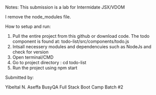Notes:
This submission is a lab for Intermidate JSX/VDOM


I remove the node_modules file. 

How to setup and run:
1. Pull the entire project from this github or download code. 
    The todo component is found at:
        todo-list/src/components/todo.js
2. Intsall necessery modules and dependencuies such as NodeJs and check for version
3. Open terminal/CMD
4. Go to project directory :
    cd todo-list
5. Run the project using
    npm start

Submitted  by:
 
Yibeltal N. Aseffa 
BusyQA Full Stack Boot Camp Batch #2 